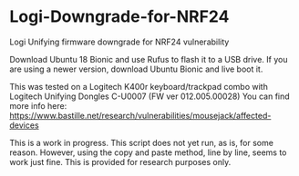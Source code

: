 # Logi-Downgrade-for-NRF24
Logi Unifying firmware downgrade for NRF24 vulnerability

Download Ubuntu 18 Bionic and use Rufus to flash it to a USB drive. If you are using a newer version, download Ubuntu Bionic and live boot it.

This was tested on a Logitech K400r keyboard/trackpad combo with Logitech Unifying Dongles C-U0007 (FW ver 012.005.00028)
You can find more info here: https://www.bastille.net/research/vulnerabilities/mousejack/affected-devices

This is a work in progress. This script does not yet run, as is, for some reason. However, using the copy and paste method, line by line, seems to work just fine.
This is provided for research purposes only.

